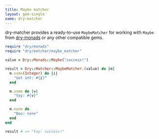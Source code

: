 ```yaml
---
title: Maybe matcher
layout: gem-single
name: dry-matcher
---
```


dry-matcher provides a ready-to-use `MaybeMatcher` for working with `Maybe` from [dry-monads](/gems/dry-monads) or any other compatible gems.

```ruby
require "dry/monads"
require "dry/matcher/maybe_matcher"

value = Dry::Monads::Maybe("success!")

result = Dry::Matcher::MaybeMatcher.(value) do |m|
  m.some(Integer) do |i|
    "Got int: #{i}"
  end

  m.some do |v|
    "Yay: #{v}"
  end

  m.none do
    "Boo: none"
  end
end

result # => "Yay: success!"
```
